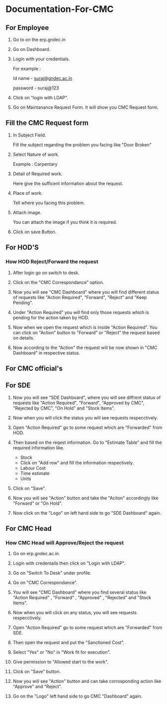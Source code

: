 # Documentation-For-CMC

## For Employee 

1. Go to on the erp.gndec.in

2. Go on Dashboard.

3. Login with your credentials.
   
   For example : 
   
   Id name - suraj@gndec.ac.in
   
   password - suraj@123 
   
4. Click on "login with LDAP".

5. Go on Maintanance Request Form. It will show you CMC Request form.

## Fill the CMC Request form 

1. In Subject Field. 

   Fill the subject regarding the problem you facing like "Door Broken" 
   
2. Select Nature of work.
   
   Example : Carpentary 
   
3. Detail of Required work. 

   Here give the sufficent information about the request.
   
4. Place of work.
 
   Tell where you facing this problem.
   
5. Attach image.

   You can attach the image if you think it is required.
   
6. Click on save Button.


## For HOD'S


### How HOD Reject/Forward the request

1. After login go on switch to desk.

2. Click on the "CMC Correspondance" option.

3. Now you will see "CMC Dashboard" where you will find different status of requests like "Action Required", "Forward", "Reject" and "Keep Pending".

4. Under "Action Required" you will find only those requests which is pending for the action taken by HOD.

5. Now when we open the request which is inside "Action Required". You can click on "Action" button to "Forward" or "Reject" the request based on  details.

6. Now according to the "Action" the request will be now shown in "CMC Dashboard" in respective status.


## For CMC official's 

## For SDE

1. Now you will see "SDE Dashboard", where you will see diffrent status of requests like "Action Required", "Forward", "Approved by CMC", "Rejected by CMC", "On Hold" and "Stock Items".

2. Now when you will click the status you will see requests respecctively.

3. Open "Action Required" go to some request which are "Forwarded" from HOD.

4. Then based on the reqest information. Go to "Estimate Table" and fill the required information like.
   - Stock
   - Click on "Add row" and fill the information respectively.
   - Labour Cost
   - Time estimate
   - Units
   
10. Click on "Save".

11. Now you will see "Action" button and take the "Aciton" accordingly like "Forward" or "On Hold".

12. Now click on the "Logo" on left hand side to go "SDE Dashboard" again.

## For CMC Head

### How CMC Head will Approve/Reject the request

1. Go on erp.gndec.ac.in.

2. Login with credentails then click on "Login with LDAP".

4. Go on "Switch To Desk" under profile.

5. Go on "CMC Correspondance".

3. You will see "CMC Dashboard" where you find several status like "Action Required" , "Forward" , "Approved" , "Rejected" and "Stock Items".

4. Now when you will click on any status, you will see requests respecctively.

5. Open "Action Required" go to some request which are "Forwarded" from SDE.

6.  Then open the request and put the "Sanctioned Cost".

7. Select "Yes" or "No" in "Work fit for execution".

8. Give permission to "Allowed start to the work".

9. Click on "Save" button.

10. Now you will see "Action" button and can take corrosponding action like "Approve" and "Reject".

11. Go on the "Logo" left hand side to go CMC "Dashboard" again.
